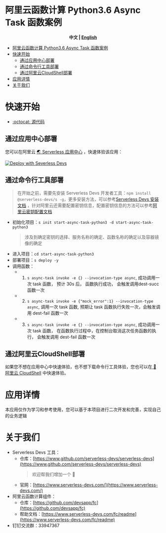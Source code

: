 # 阿里云函数计算 Python3.6 Async Task 函数案例

<toc>

<p align="center"><b> 中文 | <a href="./readme_en.md"> English </a>  </b></p>

- [阿里云函数计算 Python3.6 Async Task 函数案例](#阿里云函数计算-python36-async-task-函数案例)
- [快速开始](#快速开始)
  - [通过应用中心部署](#通过应用中心部署)
  - [通过命令行工具部署](#通过命令行工具部署)
  - [通过阿里云CloudShell部署](#通过阿里云cloudshell部署)
- [应用详情](#应用详情)
- [关于我们](#关于我们)

</toc>

# 快速开始

- [:octocat: 源代码](https://github.com/devsapp/start-fc/tree/main/async-task/python3/src)

## 通过应用中心部署

<appcenter>

您可以在阿里云 [:earth_asia: Serverless 应用中心](https://fcnext.console.aliyun.com/applications/create?template=start-async-task-python3) ，快速体验该应用：   

[![Deploy with Severless Devs](https://img.alicdn.com/imgextra/i1/O1CN01w5RFbX1v45s8TIXPz_!!6000000006118-55-tps-95-28.svg)](https://fcnext.console.aliyun.com/applications/create?template=start-async-task-python3) 

</appcenter>

## 通过命令行工具部署

> 在开始之前，需要先安装 Serverless Devs 开发者工具：`npm install @serverless-devs/s -g`，更多安装方法，可以参考[Serverless Devs 安装文档](https://www.serverless-devs.com/serverless-devs/install) ，针对阿里云还需要配置密钥信息，配置密钥信息的方法可以参考[阿里云密钥配置文档](https://www.serverless-devs.com/fc/config)

- 初始化项目：`s init start-async-task-python3 -d start-async-task-python3`    
    > 涉及到确定密钥的选择、服务名称的确定、函数名称的确定以及容器镜像的确定    
- 进入项目：`cd start-async-task-python3`
- 部署项目：`s deploy -y`
- 调用函数：
   - 1. `s async-task invoke -e {} --invocation-type async`,  成功调用一次 task 函数， 预计 30s 后， 函数执行成功， 会触发调用dest-succ 函数一次 
   - 2. `s async-task invoke -e {"mock_error":1} --invocation-type async`, 调用一次 task 函数, 预期让 task 函数执行失败一次，会触发调用 dest-fail 函数一次  
   - 3. `s async-task invoke -e {} --invocation-type async`,  成功调用一次 task 函数， 在函数执行过程中，在控制台取消这次任务函数的执行， 会触发调用 dest-fail 函数一次  


## 通过阿里云CloudShell部署

如果您不想在应用中心中快速体验，也不想下载命令行工具体验，您也可以在[ :rocket:  阿里云 CloudShell](https://api.aliyun.com/new#/tutorial?action=git_open&git_repo=https://github.com/devsapp/start-fc.git&tutorial=async-task/python3/cloudshell.md) 中快速体验。

# 应用详情

本应用仅作为学习和参考使用，您可以基于本项目进行二次开发和完善，实现自己的业务逻辑

# 关于我们

- Serverless Devs 工具：
    - 仓库：[https://www.github.com/serverless-devs/serverless-devs](https://www.github.com/serverless-devs/serverless-devs)    
      > 欢迎帮我们增加一个 :star2: 
    - 官网：[https://www.serverless-devs.com/](https://www.serverless-devs.com/)
- 阿里云函数计算组件：
    - 仓库：[https://github.com/devsapp/fc](https://github.com/devsapp/fc)
    - 帮助文档：[https://www.serverless-devs.com/fc/readme](https://www.serverless-devs.com/fc/readme)
- 钉钉交流群：33947367    